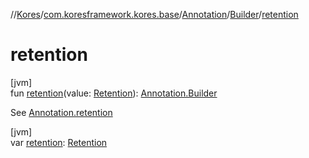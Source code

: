 //[Kores](../../../../index.md)/[com.koresframework.kores.base](../../index.md)/[Annotation](../index.md)/[Builder](index.md)/[retention](retention.md)

# retention

[jvm]\
fun [retention](retention.md)(value: [Retention](../../-retention/index.md)): [Annotation.Builder](index.md)

See [Annotation.retention](../retention.md)

[jvm]\
var [retention](retention.md): [Retention](../../-retention/index.md)
